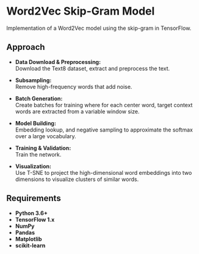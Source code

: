 # Word2Vec Skip-Gram Model

Implementation of a Word2Vec model using the skip-gram in TensorFlow.

## Approach

  - **Data Download & Preprocessing:**  
    Download the Text8 dataset, extract and preprocess the text.

  - **Subsampling:**  
    Remove high-frequency words that add noise.

  - **Batch Generation:**  
    Create batches for training where for each center word, target context words are extracted from a variable window size.

  - **Model Building:**  
    Embedding lookup, and negative sampling to approximate the softmax over a large vocabulary.

  - **Training & Validation:**  
    Train the network.

  - **Visualization:**  
    Use T-SNE to project the high-dimensional word embeddings into two dimensions to visualize clusters of similar words.

## Requirements

- **Python 3.6+**
- **TensorFlow 1.x**
- **NumPy**
- **Pandas**
- **Matplotlib**
- **scikit-learn**
